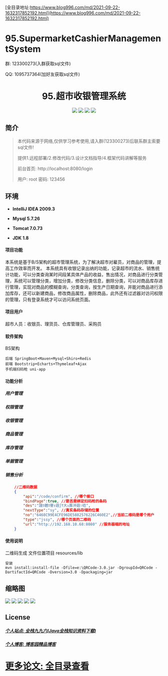 [全目录地址:https://www.blog996.com/md/2021-09-22-1632317852192.html](https://www.blog996.com/md/2021-09-22-1632317852192.html)
# 95.SupermarketCashierManagementSystem

<p>群: 123300273(入群获取sql文件)</p>
<p>QQ: 1095737364(加好友获取sql文件)</p>


<p><h1 align="center">95.超市收银管理系统</h1></p>

<p align="center">
	<img src="https://img.shields.io/badge/jdk-1.8-orange.svg"/>
    <img src="https://img.shields.io/badge/springboot-3.x-blue.svg"/>
    <img src="https://img.shields.io/badge/mavne-3.x-blue.svg"/>
    <img src="https://img.shields.io/badge/html-3.x-blue.svg"/>
</p>


## 简介

> 本代码来源于网络,仅供学习参考使用,请入群(123300273)后联系群主索要sql文件!
>
> 提供1.远程部署/2.修改代码/3.设计文档指导/4.框架代码讲解等服务
>
> 前台首页: http://localhost:8080/login
>
> 用户: root   密码: 123456


## 环境

- <b>IntelliJ IDEA 2009.3</b>

- <b>Mysql 5.7.26</b>

- <b>Tomcat 7.0.73</b>

- <b>JDK 1.8</b>

#### 项目功能
本系统是基于B/S架构的超市管理系统，为了解决超市对雇员，对商品的管理，提高工作效率而开发。
本系统具有收银记录出纳的功能，记录超市的流水、销售统计功能，可以分类查询某时间段某具体产品的收益，售出情况，对商品进行分类管理，系统可以管理分类，增加分类，修改分类信息，删除分类，可以对商品库存进行管理，实现对商品的模糊查询，分类查询，按生产日期查询，并能对商品进行添加库存，还可以新建商品，修改商品属性，删除商品，此外还有过滤器对访问权限的管理，只有登录系统才可以访问系统页面。

#### 项目用户
超市人员：收银员、理货员、仓库管理员、采购员

#### 软件架构
BS架构
```
后端 SpringBoot+Maven+Mysql+Shiro+Redis
前端 Bootstrip+Echarts+Thymeleaf+Ajax
手机端扫码枪 uni-app
```

#### 功能分析

#####  用户管理

##### 权限管理

##### 收银管理

##### 商品管理

##### 库存管理

##### 单据管理

##### 销售分析

```json
    //二维码数据
    {
        "api":"/code/confirm", //哪个接口
        "bindPage":true, //是否是绑定扫码枪的条码
        "des":"謾ｶ體ｶ謇ｫ遐∫ｻ大ｮ壽沖遐∵棯",
        "nextType":"sy", //真实条码存储的位置
        "no":"6468C99E4CFE96DE5882576226C460E2",//当前二维码是哪个用户
        "type":"jssy", //哪个页面的二维码
        "url":"http://192.168.10.68:8080" //服务器端的地址
    }
```

#### 使用说明

二维码生成
文件位置项目 resources/lib

```
安装
mvn install:install-file -Dfile=e:\QRCode-3.0.jar -DgroupId=QRCode -DartifactId=QRCode -Dversion=3.0 -Dpackaging=jar 
```




## 缩略图

![](https://img2022.cnblogs.com/blog/588112/202203/588112-20220318094009105-143112882.png)
![](https://img2022.cnblogs.com/blog/588112/202203/588112-20220318092502087-1566954568.png)
![](https://img2022.cnblogs.com/blog/588112/202203/588112-20220318092507358-1660754216.png)
![](https://img2022.cnblogs.com/blog/588112/202203/588112-20220318092513003-1679940851.png)
![](https://img2022.cnblogs.com/blog/588112/202203/588112-20220318092518359-628318318.png)





## License

##### [个人站点: 全栈九九六(Java全栈知识资料下载)](https://www.blog996.com/)
##### [个人博客: 博客园精品博客](https://www.cnblogs.com/yysbolg/)
# [更多论文: 全目录查看](https://www.blog996.com/md/2021-09-22-1632317852192.html)


